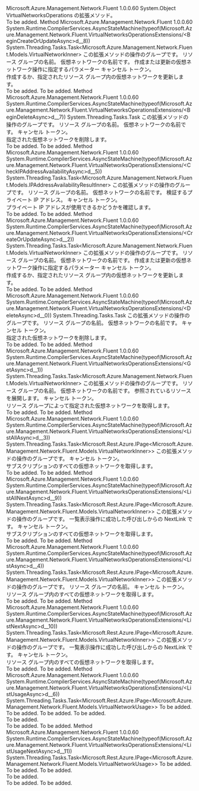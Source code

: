 <Type Name="VirtualNetworksOperationsExtensions" FullName="Microsoft.Azure.Management.Network.Fluent.VirtualNetworksOperationsExtensions">
  <TypeSignature Language="C#" Value="public static class VirtualNetworksOperationsExtensions" />
  <TypeSignature Language="ILAsm" Value=".class public auto ansi abstract sealed beforefieldinit VirtualNetworksOperationsExtensions extends System.Object" />
  <TypeSignature Language="DocId" Value="T:Microsoft.Azure.Management.Network.Fluent.VirtualNetworksOperationsExtensions" />
  <TypeSignature Language="VB.NET" Value="Public Module VirtualNetworksOperationsExtensions" />
  <TypeSignature Language="F#" Value="type VirtualNetworksOperationsExtensions = class" />
  <AssemblyInfo>
    <AssemblyName>Microsoft.Azure.Management.Network.Fluent</AssemblyName>
    <AssemblyVersion>1.0.0.60</AssemblyVersion>
  </AssemblyInfo>
  <Base>
    <BaseTypeName>System.Object</BaseTypeName>
  </Base>
  <Interfaces />
  <Docs>
    <summary>
            VirtualNetworksOperations の拡張メソッド。
            </summary>
    <remarks>To be added.</remarks>
  </Docs>
  <Members>
    <Member MemberName="BeginCreateOrUpdateAsync">
      <MemberSignature Language="C#" Value="public static System.Threading.Tasks.Task&lt;Microsoft.Azure.Management.Network.Fluent.Models.VirtualNetworkInner&gt; BeginCreateOrUpdateAsync (this Microsoft.Azure.Management.Network.Fluent.IVirtualNetworksOperations operations, string resourceGroupName, string virtualNetworkName, Microsoft.Azure.Management.Network.Fluent.Models.VirtualNetworkInner parameters, System.Threading.CancellationToken cancellationToken = null);" />
      <MemberSignature Language="ILAsm" Value=".method public static hidebysig class System.Threading.Tasks.Task`1&lt;class Microsoft.Azure.Management.Network.Fluent.Models.VirtualNetworkInner&gt; BeginCreateOrUpdateAsync(class Microsoft.Azure.Management.Network.Fluent.IVirtualNetworksOperations operations, string resourceGroupName, string virtualNetworkName, class Microsoft.Azure.Management.Network.Fluent.Models.VirtualNetworkInner parameters, valuetype System.Threading.CancellationToken cancellationToken) cil managed" />
      <MemberSignature Language="DocId" Value="M:Microsoft.Azure.Management.Network.Fluent.VirtualNetworksOperationsExtensions.BeginCreateOrUpdateAsync(Microsoft.Azure.Management.Network.Fluent.IVirtualNetworksOperations,System.String,System.String,Microsoft.Azure.Management.Network.Fluent.Models.VirtualNetworkInner,System.Threading.CancellationToken)" />
      <MemberSignature Language="F#" Value="static member BeginCreateOrUpdateAsync : Microsoft.Azure.Management.Network.Fluent.IVirtualNetworksOperations * string * string * Microsoft.Azure.Management.Network.Fluent.Models.VirtualNetworkInner * System.Threading.CancellationToken -&gt; System.Threading.Tasks.Task&lt;Microsoft.Azure.Management.Network.Fluent.Models.VirtualNetworkInner&gt;" Usage="Microsoft.Azure.Management.Network.Fluent.VirtualNetworksOperationsExtensions.BeginCreateOrUpdateAsync (operations, resourceGroupName, virtualNetworkName, parameters, cancellationToken)" />
      <MemberType>Method</MemberType>
      <AssemblyInfo>
        <AssemblyName>Microsoft.Azure.Management.Network.Fluent</AssemblyName>
        <AssemblyVersion>1.0.0.60</AssemblyVersion>
      </AssemblyInfo>
      <Attributes>
        <Attribute>
          <AttributeName>System.Runtime.CompilerServices.AsyncStateMachine(typeof(Microsoft.Azure.Management.Network.Fluent.VirtualNetworksOperationsExtensions/&lt;BeginCreateOrUpdateAsync&gt;d__8))</AttributeName>
        </Attribute>
      </Attributes>
      <ReturnValue>
        <ReturnType>System.Threading.Tasks.Task&lt;Microsoft.Azure.Management.Network.Fluent.Models.VirtualNetworkInner&gt;</ReturnType>
      </ReturnValue>
      <Parameters>
        <Parameter Name="operations" Type="Microsoft.Azure.Management.Network.Fluent.IVirtualNetworksOperations" RefType="this" />
        <Parameter Name="resourceGroupName" Type="System.String" />
        <Parameter Name="virtualNetworkName" Type="System.String" />
        <Parameter Name="parameters" Type="Microsoft.Azure.Management.Network.Fluent.Models.VirtualNetworkInner" />
        <Parameter Name="cancellationToken" Type="System.Threading.CancellationToken" />
      </Parameters>
      <Docs>
        <param name="operations">
            この拡張メソッドの操作のグループです。
            </param>
        <param name="resourceGroupName">
            リソース グループの名前。
            </param>
        <param name="virtualNetworkName">
            仮想ネットワークの名前です。
            </param>
        <param name="parameters">
            作成または更新の仮想ネットワーク操作に指定するパラメーター
            </param>
        <param name="cancellationToken">
            キャンセル トークン。
            </param>
        <summary>
            作成するか、指定されたリソース グループ内の仮想ネットワークを更新します。
            </summary>
        <returns>To be added.</returns>
        <remarks>To be added.</remarks>
      </Docs>
    </Member>
    <Member MemberName="BeginDeleteAsync">
      <MemberSignature Language="C#" Value="public static System.Threading.Tasks.Task BeginDeleteAsync (this Microsoft.Azure.Management.Network.Fluent.IVirtualNetworksOperations operations, string resourceGroupName, string virtualNetworkName, System.Threading.CancellationToken cancellationToken = null);" />
      <MemberSignature Language="ILAsm" Value=".method public static hidebysig class System.Threading.Tasks.Task BeginDeleteAsync(class Microsoft.Azure.Management.Network.Fluent.IVirtualNetworksOperations operations, string resourceGroupName, string virtualNetworkName, valuetype System.Threading.CancellationToken cancellationToken) cil managed" />
      <MemberSignature Language="DocId" Value="M:Microsoft.Azure.Management.Network.Fluent.VirtualNetworksOperationsExtensions.BeginDeleteAsync(Microsoft.Azure.Management.Network.Fluent.IVirtualNetworksOperations,System.String,System.String,System.Threading.CancellationToken)" />
      <MemberSignature Language="F#" Value="static member BeginDeleteAsync : Microsoft.Azure.Management.Network.Fluent.IVirtualNetworksOperations * string * string * System.Threading.CancellationToken -&gt; System.Threading.Tasks.Task" Usage="Microsoft.Azure.Management.Network.Fluent.VirtualNetworksOperationsExtensions.BeginDeleteAsync (operations, resourceGroupName, virtualNetworkName, cancellationToken)" />
      <MemberType>Method</MemberType>
      <AssemblyInfo>
        <AssemblyName>Microsoft.Azure.Management.Network.Fluent</AssemblyName>
        <AssemblyVersion>1.0.0.60</AssemblyVersion>
      </AssemblyInfo>
      <Attributes>
        <Attribute>
          <AttributeName>System.Runtime.CompilerServices.AsyncStateMachine(typeof(Microsoft.Azure.Management.Network.Fluent.VirtualNetworksOperationsExtensions/&lt;BeginDeleteAsync&gt;d__7))</AttributeName>
        </Attribute>
      </Attributes>
      <ReturnValue>
        <ReturnType>System.Threading.Tasks.Task</ReturnType>
      </ReturnValue>
      <Parameters>
        <Parameter Name="operations" Type="Microsoft.Azure.Management.Network.Fluent.IVirtualNetworksOperations" RefType="this" />
        <Parameter Name="resourceGroupName" Type="System.String" />
        <Parameter Name="virtualNetworkName" Type="System.String" />
        <Parameter Name="cancellationToken" Type="System.Threading.CancellationToken" />
      </Parameters>
      <Docs>
        <param name="operations">
            この拡張メソッドの操作のグループです。
            </param>
        <param name="resourceGroupName">
            リソース グループの名前。
            </param>
        <param name="virtualNetworkName">
            仮想ネットワークの名前です。
            </param>
        <param name="cancellationToken">
            キャンセル トークン。
            </param>
        <summary>
            指定された仮想ネットワークを削除します。
            </summary>
        <returns>To be added.</returns>
        <remarks>To be added.</remarks>
      </Docs>
    </Member>
    <Member MemberName="CheckIPAddressAvailabilityAsync">
      <MemberSignature Language="C#" Value="public static System.Threading.Tasks.Task&lt;Microsoft.Azure.Management.Network.Fluent.Models.IPAddressAvailabilityResultInner&gt; CheckIPAddressAvailabilityAsync (this Microsoft.Azure.Management.Network.Fluent.IVirtualNetworksOperations operations, string resourceGroupName, string virtualNetworkName, string ipAddress = null, System.Threading.CancellationToken cancellationToken = null);" />
      <MemberSignature Language="ILAsm" Value=".method public static hidebysig class System.Threading.Tasks.Task`1&lt;class Microsoft.Azure.Management.Network.Fluent.Models.IPAddressAvailabilityResultInner&gt; CheckIPAddressAvailabilityAsync(class Microsoft.Azure.Management.Network.Fluent.IVirtualNetworksOperations operations, string resourceGroupName, string virtualNetworkName, string ipAddress, valuetype System.Threading.CancellationToken cancellationToken) cil managed" />
      <MemberSignature Language="DocId" Value="M:Microsoft.Azure.Management.Network.Fluent.VirtualNetworksOperationsExtensions.CheckIPAddressAvailabilityAsync(Microsoft.Azure.Management.Network.Fluent.IVirtualNetworksOperations,System.String,System.String,System.String,System.Threading.CancellationToken)" />
      <MemberSignature Language="F#" Value="static member CheckIPAddressAvailabilityAsync : Microsoft.Azure.Management.Network.Fluent.IVirtualNetworksOperations * string * string * string * System.Threading.CancellationToken -&gt; System.Threading.Tasks.Task&lt;Microsoft.Azure.Management.Network.Fluent.Models.IPAddressAvailabilityResultInner&gt;" Usage="Microsoft.Azure.Management.Network.Fluent.VirtualNetworksOperationsExtensions.CheckIPAddressAvailabilityAsync (operations, resourceGroupName, virtualNetworkName, ipAddress, cancellationToken)" />
      <MemberType>Method</MemberType>
      <AssemblyInfo>
        <AssemblyName>Microsoft.Azure.Management.Network.Fluent</AssemblyName>
        <AssemblyVersion>1.0.0.60</AssemblyVersion>
      </AssemblyInfo>
      <Attributes>
        <Attribute>
          <AttributeName>System.Runtime.CompilerServices.AsyncStateMachine(typeof(Microsoft.Azure.Management.Network.Fluent.VirtualNetworksOperationsExtensions/&lt;CheckIPAddressAvailabilityAsync&gt;d__5))</AttributeName>
        </Attribute>
      </Attributes>
      <ReturnValue>
        <ReturnType>System.Threading.Tasks.Task&lt;Microsoft.Azure.Management.Network.Fluent.Models.IPAddressAvailabilityResultInner&gt;</ReturnType>
      </ReturnValue>
      <Parameters>
        <Parameter Name="operations" Type="Microsoft.Azure.Management.Network.Fluent.IVirtualNetworksOperations" RefType="this" />
        <Parameter Name="resourceGroupName" Type="System.String" />
        <Parameter Name="virtualNetworkName" Type="System.String" />
        <Parameter Name="ipAddress" Type="System.String" />
        <Parameter Name="cancellationToken" Type="System.Threading.CancellationToken" />
      </Parameters>
      <Docs>
        <param name="operations">
            この拡張メソッドの操作のグループです。
            </param>
        <param name="resourceGroupName">
            リソース グループの名前。
            </param>
        <param name="virtualNetworkName">
            仮想ネットワークの名前です。
            </param>
        <param name="ipAddress">
            検証するプライベート IP アドレス。
            </param>
        <param name="cancellationToken">
            キャンセル トークン。
            </param>
        <summary>
            プライベート IP アドレスが使用できるかどうかを確認します。
            </summary>
        <returns>To be added.</returns>
        <remarks>To be added.</remarks>
      </Docs>
    </Member>
    <Member MemberName="CreateOrUpdateAsync">
      <MemberSignature Language="C#" Value="public static System.Threading.Tasks.Task&lt;Microsoft.Azure.Management.Network.Fluent.Models.VirtualNetworkInner&gt; CreateOrUpdateAsync (this Microsoft.Azure.Management.Network.Fluent.IVirtualNetworksOperations operations, string resourceGroupName, string virtualNetworkName, Microsoft.Azure.Management.Network.Fluent.Models.VirtualNetworkInner parameters, System.Threading.CancellationToken cancellationToken = null);" />
      <MemberSignature Language="ILAsm" Value=".method public static hidebysig class System.Threading.Tasks.Task`1&lt;class Microsoft.Azure.Management.Network.Fluent.Models.VirtualNetworkInner&gt; CreateOrUpdateAsync(class Microsoft.Azure.Management.Network.Fluent.IVirtualNetworksOperations operations, string resourceGroupName, string virtualNetworkName, class Microsoft.Azure.Management.Network.Fluent.Models.VirtualNetworkInner parameters, valuetype System.Threading.CancellationToken cancellationToken) cil managed" />
      <MemberSignature Language="DocId" Value="M:Microsoft.Azure.Management.Network.Fluent.VirtualNetworksOperationsExtensions.CreateOrUpdateAsync(Microsoft.Azure.Management.Network.Fluent.IVirtualNetworksOperations,System.String,System.String,Microsoft.Azure.Management.Network.Fluent.Models.VirtualNetworkInner,System.Threading.CancellationToken)" />
      <MemberSignature Language="F#" Value="static member CreateOrUpdateAsync : Microsoft.Azure.Management.Network.Fluent.IVirtualNetworksOperations * string * string * Microsoft.Azure.Management.Network.Fluent.Models.VirtualNetworkInner * System.Threading.CancellationToken -&gt; System.Threading.Tasks.Task&lt;Microsoft.Azure.Management.Network.Fluent.Models.VirtualNetworkInner&gt;" Usage="Microsoft.Azure.Management.Network.Fluent.VirtualNetworksOperationsExtensions.CreateOrUpdateAsync (operations, resourceGroupName, virtualNetworkName, parameters, cancellationToken)" />
      <MemberType>Method</MemberType>
      <AssemblyInfo>
        <AssemblyName>Microsoft.Azure.Management.Network.Fluent</AssemblyName>
        <AssemblyVersion>1.0.0.60</AssemblyVersion>
      </AssemblyInfo>
      <Attributes>
        <Attribute>
          <AttributeName>System.Runtime.CompilerServices.AsyncStateMachine(typeof(Microsoft.Azure.Management.Network.Fluent.VirtualNetworksOperationsExtensions/&lt;CreateOrUpdateAsync&gt;d__2))</AttributeName>
        </Attribute>
      </Attributes>
      <ReturnValue>
        <ReturnType>System.Threading.Tasks.Task&lt;Microsoft.Azure.Management.Network.Fluent.Models.VirtualNetworkInner&gt;</ReturnType>
      </ReturnValue>
      <Parameters>
        <Parameter Name="operations" Type="Microsoft.Azure.Management.Network.Fluent.IVirtualNetworksOperations" RefType="this" />
        <Parameter Name="resourceGroupName" Type="System.String" />
        <Parameter Name="virtualNetworkName" Type="System.String" />
        <Parameter Name="parameters" Type="Microsoft.Azure.Management.Network.Fluent.Models.VirtualNetworkInner" />
        <Parameter Name="cancellationToken" Type="System.Threading.CancellationToken" />
      </Parameters>
      <Docs>
        <param name="operations">
            この拡張メソッドの操作のグループです。
            </param>
        <param name="resourceGroupName">
            リソース グループの名前。
            </param>
        <param name="virtualNetworkName">
            仮想ネットワークの名前です。
            </param>
        <param name="parameters">
            作成または更新の仮想ネットワーク操作に指定するパラメーター
            </param>
        <param name="cancellationToken">
            キャンセル トークン。
            </param>
        <summary>
            作成するか、指定されたリソース グループ内の仮想ネットワークを更新します。
            </summary>
        <returns>To be added.</returns>
        <remarks>To be added.</remarks>
      </Docs>
    </Member>
    <Member MemberName="DeleteAsync">
      <MemberSignature Language="C#" Value="public static System.Threading.Tasks.Task DeleteAsync (this Microsoft.Azure.Management.Network.Fluent.IVirtualNetworksOperations operations, string resourceGroupName, string virtualNetworkName, System.Threading.CancellationToken cancellationToken = null);" />
      <MemberSignature Language="ILAsm" Value=".method public static hidebysig class System.Threading.Tasks.Task DeleteAsync(class Microsoft.Azure.Management.Network.Fluent.IVirtualNetworksOperations operations, string resourceGroupName, string virtualNetworkName, valuetype System.Threading.CancellationToken cancellationToken) cil managed" />
      <MemberSignature Language="DocId" Value="M:Microsoft.Azure.Management.Network.Fluent.VirtualNetworksOperationsExtensions.DeleteAsync(Microsoft.Azure.Management.Network.Fluent.IVirtualNetworksOperations,System.String,System.String,System.Threading.CancellationToken)" />
      <MemberSignature Language="F#" Value="static member DeleteAsync : Microsoft.Azure.Management.Network.Fluent.IVirtualNetworksOperations * string * string * System.Threading.CancellationToken -&gt; System.Threading.Tasks.Task" Usage="Microsoft.Azure.Management.Network.Fluent.VirtualNetworksOperationsExtensions.DeleteAsync (operations, resourceGroupName, virtualNetworkName, cancellationToken)" />
      <MemberType>Method</MemberType>
      <AssemblyInfo>
        <AssemblyName>Microsoft.Azure.Management.Network.Fluent</AssemblyName>
        <AssemblyVersion>1.0.0.60</AssemblyVersion>
      </AssemblyInfo>
      <Attributes>
        <Attribute>
          <AttributeName>System.Runtime.CompilerServices.AsyncStateMachine(typeof(Microsoft.Azure.Management.Network.Fluent.VirtualNetworksOperationsExtensions/&lt;DeleteAsync&gt;d__0))</AttributeName>
        </Attribute>
      </Attributes>
      <ReturnValue>
        <ReturnType>System.Threading.Tasks.Task</ReturnType>
      </ReturnValue>
      <Parameters>
        <Parameter Name="operations" Type="Microsoft.Azure.Management.Network.Fluent.IVirtualNetworksOperations" RefType="this" />
        <Parameter Name="resourceGroupName" Type="System.String" />
        <Parameter Name="virtualNetworkName" Type="System.String" />
        <Parameter Name="cancellationToken" Type="System.Threading.CancellationToken" />
      </Parameters>
      <Docs>
        <param name="operations">
            この拡張メソッドの操作のグループです。
            </param>
        <param name="resourceGroupName">
            リソース グループの名前。
            </param>
        <param name="virtualNetworkName">
            仮想ネットワークの名前です。
            </param>
        <param name="cancellationToken">
            キャンセル トークン。
            </param>
        <summary>
            指定された仮想ネットワークを削除します。
            </summary>
        <returns>To be added.</returns>
        <remarks>To be added.</remarks>
      </Docs>
    </Member>
    <Member MemberName="GetAsync">
      <MemberSignature Language="C#" Value="public static System.Threading.Tasks.Task&lt;Microsoft.Azure.Management.Network.Fluent.Models.VirtualNetworkInner&gt; GetAsync (this Microsoft.Azure.Management.Network.Fluent.IVirtualNetworksOperations operations, string resourceGroupName, string virtualNetworkName, string expand = null, System.Threading.CancellationToken cancellationToken = null);" />
      <MemberSignature Language="ILAsm" Value=".method public static hidebysig class System.Threading.Tasks.Task`1&lt;class Microsoft.Azure.Management.Network.Fluent.Models.VirtualNetworkInner&gt; GetAsync(class Microsoft.Azure.Management.Network.Fluent.IVirtualNetworksOperations operations, string resourceGroupName, string virtualNetworkName, string expand, valuetype System.Threading.CancellationToken cancellationToken) cil managed" />
      <MemberSignature Language="DocId" Value="M:Microsoft.Azure.Management.Network.Fluent.VirtualNetworksOperationsExtensions.GetAsync(Microsoft.Azure.Management.Network.Fluent.IVirtualNetworksOperations,System.String,System.String,System.String,System.Threading.CancellationToken)" />
      <MemberSignature Language="F#" Value="static member GetAsync : Microsoft.Azure.Management.Network.Fluent.IVirtualNetworksOperations * string * string * string * System.Threading.CancellationToken -&gt; System.Threading.Tasks.Task&lt;Microsoft.Azure.Management.Network.Fluent.Models.VirtualNetworkInner&gt;" Usage="Microsoft.Azure.Management.Network.Fluent.VirtualNetworksOperationsExtensions.GetAsync (operations, resourceGroupName, virtualNetworkName, expand, cancellationToken)" />
      <MemberType>Method</MemberType>
      <AssemblyInfo>
        <AssemblyName>Microsoft.Azure.Management.Network.Fluent</AssemblyName>
        <AssemblyVersion>1.0.0.60</AssemblyVersion>
      </AssemblyInfo>
      <Attributes>
        <Attribute>
          <AttributeName>System.Runtime.CompilerServices.AsyncStateMachine(typeof(Microsoft.Azure.Management.Network.Fluent.VirtualNetworksOperationsExtensions/&lt;GetAsync&gt;d__1))</AttributeName>
        </Attribute>
      </Attributes>
      <ReturnValue>
        <ReturnType>System.Threading.Tasks.Task&lt;Microsoft.Azure.Management.Network.Fluent.Models.VirtualNetworkInner&gt;</ReturnType>
      </ReturnValue>
      <Parameters>
        <Parameter Name="operations" Type="Microsoft.Azure.Management.Network.Fluent.IVirtualNetworksOperations" RefType="this" />
        <Parameter Name="resourceGroupName" Type="System.String" />
        <Parameter Name="virtualNetworkName" Type="System.String" />
        <Parameter Name="expand" Type="System.String" />
        <Parameter Name="cancellationToken" Type="System.Threading.CancellationToken" />
      </Parameters>
      <Docs>
        <param name="operations">
            この拡張メソッドの操作のグループです。
            </param>
        <param name="resourceGroupName">
            リソース グループの名前。
            </param>
        <param name="virtualNetworkName">
            仮想ネットワークの名前です。
            </param>
        <param name="expand">
            参照されているリソースを展開します。
            </param>
        <param name="cancellationToken">
            キャンセル トークン。
            </param>
        <summary>
            リソース グループによって指定された仮想ネットワークを取得します。
            </summary>
        <returns>To be added.</returns>
        <remarks>To be added.</remarks>
      </Docs>
    </Member>
    <Member MemberName="ListAllAsync">
      <MemberSignature Language="C#" Value="public static System.Threading.Tasks.Task&lt;Microsoft.Rest.Azure.IPage&lt;Microsoft.Azure.Management.Network.Fluent.Models.VirtualNetworkInner&gt;&gt; ListAllAsync (this Microsoft.Azure.Management.Network.Fluent.IVirtualNetworksOperations operations, System.Threading.CancellationToken cancellationToken = null);" />
      <MemberSignature Language="ILAsm" Value=".method public static hidebysig class System.Threading.Tasks.Task`1&lt;class Microsoft.Rest.Azure.IPage`1&lt;class Microsoft.Azure.Management.Network.Fluent.Models.VirtualNetworkInner&gt;&gt; ListAllAsync(class Microsoft.Azure.Management.Network.Fluent.IVirtualNetworksOperations operations, valuetype System.Threading.CancellationToken cancellationToken) cil managed" />
      <MemberSignature Language="DocId" Value="M:Microsoft.Azure.Management.Network.Fluent.VirtualNetworksOperationsExtensions.ListAllAsync(Microsoft.Azure.Management.Network.Fluent.IVirtualNetworksOperations,System.Threading.CancellationToken)" />
      <MemberSignature Language="F#" Value="static member ListAllAsync : Microsoft.Azure.Management.Network.Fluent.IVirtualNetworksOperations * System.Threading.CancellationToken -&gt; System.Threading.Tasks.Task&lt;Microsoft.Rest.Azure.IPage&lt;Microsoft.Azure.Management.Network.Fluent.Models.VirtualNetworkInner&gt;&gt;" Usage="Microsoft.Azure.Management.Network.Fluent.VirtualNetworksOperationsExtensions.ListAllAsync (operations, cancellationToken)" />
      <MemberType>Method</MemberType>
      <AssemblyInfo>
        <AssemblyName>Microsoft.Azure.Management.Network.Fluent</AssemblyName>
        <AssemblyVersion>1.0.0.60</AssemblyVersion>
      </AssemblyInfo>
      <Attributes>
        <Attribute>
          <AttributeName>System.Runtime.CompilerServices.AsyncStateMachine(typeof(Microsoft.Azure.Management.Network.Fluent.VirtualNetworksOperationsExtensions/&lt;ListAllAsync&gt;d__3))</AttributeName>
        </Attribute>
      </Attributes>
      <ReturnValue>
        <ReturnType>System.Threading.Tasks.Task&lt;Microsoft.Rest.Azure.IPage&lt;Microsoft.Azure.Management.Network.Fluent.Models.VirtualNetworkInner&gt;&gt;</ReturnType>
      </ReturnValue>
      <Parameters>
        <Parameter Name="operations" Type="Microsoft.Azure.Management.Network.Fluent.IVirtualNetworksOperations" RefType="this" />
        <Parameter Name="cancellationToken" Type="System.Threading.CancellationToken" />
      </Parameters>
      <Docs>
        <param name="operations">
            この拡張メソッドの操作のグループです。
            </param>
        <param name="cancellationToken">
            キャンセル トークン。
            </param>
        <summary>
            サブスクリプションのすべての仮想ネットワークを取得します。
            </summary>
        <returns>To be added.</returns>
        <remarks>To be added.</remarks>
      </Docs>
    </Member>
    <Member MemberName="ListAllNextAsync">
      <MemberSignature Language="C#" Value="public static System.Threading.Tasks.Task&lt;Microsoft.Rest.Azure.IPage&lt;Microsoft.Azure.Management.Network.Fluent.Models.VirtualNetworkInner&gt;&gt; ListAllNextAsync (this Microsoft.Azure.Management.Network.Fluent.IVirtualNetworksOperations operations, string nextPageLink, System.Threading.CancellationToken cancellationToken = null);" />
      <MemberSignature Language="ILAsm" Value=".method public static hidebysig class System.Threading.Tasks.Task`1&lt;class Microsoft.Rest.Azure.IPage`1&lt;class Microsoft.Azure.Management.Network.Fluent.Models.VirtualNetworkInner&gt;&gt; ListAllNextAsync(class Microsoft.Azure.Management.Network.Fluent.IVirtualNetworksOperations operations, string nextPageLink, valuetype System.Threading.CancellationToken cancellationToken) cil managed" />
      <MemberSignature Language="DocId" Value="M:Microsoft.Azure.Management.Network.Fluent.VirtualNetworksOperationsExtensions.ListAllNextAsync(Microsoft.Azure.Management.Network.Fluent.IVirtualNetworksOperations,System.String,System.Threading.CancellationToken)" />
      <MemberSignature Language="F#" Value="static member ListAllNextAsync : Microsoft.Azure.Management.Network.Fluent.IVirtualNetworksOperations * string * System.Threading.CancellationToken -&gt; System.Threading.Tasks.Task&lt;Microsoft.Rest.Azure.IPage&lt;Microsoft.Azure.Management.Network.Fluent.Models.VirtualNetworkInner&gt;&gt;" Usage="Microsoft.Azure.Management.Network.Fluent.VirtualNetworksOperationsExtensions.ListAllNextAsync (operations, nextPageLink, cancellationToken)" />
      <MemberType>Method</MemberType>
      <AssemblyInfo>
        <AssemblyName>Microsoft.Azure.Management.Network.Fluent</AssemblyName>
        <AssemblyVersion>1.0.0.60</AssemblyVersion>
      </AssemblyInfo>
      <Attributes>
        <Attribute>
          <AttributeName>System.Runtime.CompilerServices.AsyncStateMachine(typeof(Microsoft.Azure.Management.Network.Fluent.VirtualNetworksOperationsExtensions/&lt;ListAllNextAsync&gt;d__9))</AttributeName>
        </Attribute>
      </Attributes>
      <ReturnValue>
        <ReturnType>System.Threading.Tasks.Task&lt;Microsoft.Rest.Azure.IPage&lt;Microsoft.Azure.Management.Network.Fluent.Models.VirtualNetworkInner&gt;&gt;</ReturnType>
      </ReturnValue>
      <Parameters>
        <Parameter Name="operations" Type="Microsoft.Azure.Management.Network.Fluent.IVirtualNetworksOperations" RefType="this" />
        <Parameter Name="nextPageLink" Type="System.String" />
        <Parameter Name="cancellationToken" Type="System.Threading.CancellationToken" />
      </Parameters>
      <Docs>
        <param name="operations">
            この拡張メソッドの操作のグループです。
            </param>
        <param name="nextPageLink">
            一覧表示操作に成功した呼び出しからの NextLink です。
            </param>
        <param name="cancellationToken">
            キャンセル トークン。
            </param>
        <summary>
            サブスクリプションのすべての仮想ネットワークを取得します。
            </summary>
        <returns>To be added.</returns>
        <remarks>To be added.</remarks>
      </Docs>
    </Member>
    <Member MemberName="ListAsync">
      <MemberSignature Language="C#" Value="public static System.Threading.Tasks.Task&lt;Microsoft.Rest.Azure.IPage&lt;Microsoft.Azure.Management.Network.Fluent.Models.VirtualNetworkInner&gt;&gt; ListAsync (this Microsoft.Azure.Management.Network.Fluent.IVirtualNetworksOperations operations, string resourceGroupName, System.Threading.CancellationToken cancellationToken = null);" />
      <MemberSignature Language="ILAsm" Value=".method public static hidebysig class System.Threading.Tasks.Task`1&lt;class Microsoft.Rest.Azure.IPage`1&lt;class Microsoft.Azure.Management.Network.Fluent.Models.VirtualNetworkInner&gt;&gt; ListAsync(class Microsoft.Azure.Management.Network.Fluent.IVirtualNetworksOperations operations, string resourceGroupName, valuetype System.Threading.CancellationToken cancellationToken) cil managed" />
      <MemberSignature Language="DocId" Value="M:Microsoft.Azure.Management.Network.Fluent.VirtualNetworksOperationsExtensions.ListAsync(Microsoft.Azure.Management.Network.Fluent.IVirtualNetworksOperations,System.String,System.Threading.CancellationToken)" />
      <MemberSignature Language="F#" Value="static member ListAsync : Microsoft.Azure.Management.Network.Fluent.IVirtualNetworksOperations * string * System.Threading.CancellationToken -&gt; System.Threading.Tasks.Task&lt;Microsoft.Rest.Azure.IPage&lt;Microsoft.Azure.Management.Network.Fluent.Models.VirtualNetworkInner&gt;&gt;" Usage="Microsoft.Azure.Management.Network.Fluent.VirtualNetworksOperationsExtensions.ListAsync (operations, resourceGroupName, cancellationToken)" />
      <MemberType>Method</MemberType>
      <AssemblyInfo>
        <AssemblyName>Microsoft.Azure.Management.Network.Fluent</AssemblyName>
        <AssemblyVersion>1.0.0.60</AssemblyVersion>
      </AssemblyInfo>
      <Attributes>
        <Attribute>
          <AttributeName>System.Runtime.CompilerServices.AsyncStateMachine(typeof(Microsoft.Azure.Management.Network.Fluent.VirtualNetworksOperationsExtensions/&lt;ListAsync&gt;d__4))</AttributeName>
        </Attribute>
      </Attributes>
      <ReturnValue>
        <ReturnType>System.Threading.Tasks.Task&lt;Microsoft.Rest.Azure.IPage&lt;Microsoft.Azure.Management.Network.Fluent.Models.VirtualNetworkInner&gt;&gt;</ReturnType>
      </ReturnValue>
      <Parameters>
        <Parameter Name="operations" Type="Microsoft.Azure.Management.Network.Fluent.IVirtualNetworksOperations" RefType="this" />
        <Parameter Name="resourceGroupName" Type="System.String" />
        <Parameter Name="cancellationToken" Type="System.Threading.CancellationToken" />
      </Parameters>
      <Docs>
        <param name="operations">
            この拡張メソッドの操作のグループです。
            </param>
        <param name="resourceGroupName">
            リソース グループの名前。
            </param>
        <param name="cancellationToken">
            キャンセル トークン。
            </param>
        <summary>
            リソース グループ内のすべての仮想ネットワークを取得します。
            </summary>
        <returns>To be added.</returns>
        <remarks>To be added.</remarks>
      </Docs>
    </Member>
    <Member MemberName="ListNextAsync">
      <MemberSignature Language="C#" Value="public static System.Threading.Tasks.Task&lt;Microsoft.Rest.Azure.IPage&lt;Microsoft.Azure.Management.Network.Fluent.Models.VirtualNetworkInner&gt;&gt; ListNextAsync (this Microsoft.Azure.Management.Network.Fluent.IVirtualNetworksOperations operations, string nextPageLink, System.Threading.CancellationToken cancellationToken = null);" />
      <MemberSignature Language="ILAsm" Value=".method public static hidebysig class System.Threading.Tasks.Task`1&lt;class Microsoft.Rest.Azure.IPage`1&lt;class Microsoft.Azure.Management.Network.Fluent.Models.VirtualNetworkInner&gt;&gt; ListNextAsync(class Microsoft.Azure.Management.Network.Fluent.IVirtualNetworksOperations operations, string nextPageLink, valuetype System.Threading.CancellationToken cancellationToken) cil managed" />
      <MemberSignature Language="DocId" Value="M:Microsoft.Azure.Management.Network.Fluent.VirtualNetworksOperationsExtensions.ListNextAsync(Microsoft.Azure.Management.Network.Fluent.IVirtualNetworksOperations,System.String,System.Threading.CancellationToken)" />
      <MemberSignature Language="F#" Value="static member ListNextAsync : Microsoft.Azure.Management.Network.Fluent.IVirtualNetworksOperations * string * System.Threading.CancellationToken -&gt; System.Threading.Tasks.Task&lt;Microsoft.Rest.Azure.IPage&lt;Microsoft.Azure.Management.Network.Fluent.Models.VirtualNetworkInner&gt;&gt;" Usage="Microsoft.Azure.Management.Network.Fluent.VirtualNetworksOperationsExtensions.ListNextAsync (operations, nextPageLink, cancellationToken)" />
      <MemberType>Method</MemberType>
      <AssemblyInfo>
        <AssemblyName>Microsoft.Azure.Management.Network.Fluent</AssemblyName>
        <AssemblyVersion>1.0.0.60</AssemblyVersion>
      </AssemblyInfo>
      <Attributes>
        <Attribute>
          <AttributeName>System.Runtime.CompilerServices.AsyncStateMachine(typeof(Microsoft.Azure.Management.Network.Fluent.VirtualNetworksOperationsExtensions/&lt;ListNextAsync&gt;d__10))</AttributeName>
        </Attribute>
      </Attributes>
      <ReturnValue>
        <ReturnType>System.Threading.Tasks.Task&lt;Microsoft.Rest.Azure.IPage&lt;Microsoft.Azure.Management.Network.Fluent.Models.VirtualNetworkInner&gt;&gt;</ReturnType>
      </ReturnValue>
      <Parameters>
        <Parameter Name="operations" Type="Microsoft.Azure.Management.Network.Fluent.IVirtualNetworksOperations" RefType="this" />
        <Parameter Name="nextPageLink" Type="System.String" />
        <Parameter Name="cancellationToken" Type="System.Threading.CancellationToken" />
      </Parameters>
      <Docs>
        <param name="operations">
            この拡張メソッドの操作のグループです。
            </param>
        <param name="nextPageLink">
            一覧表示操作に成功した呼び出しからの NextLink です。
            </param>
        <param name="cancellationToken">
            キャンセル トークン。
            </param>
        <summary>
            リソース グループ内のすべての仮想ネットワークを取得します。
            </summary>
        <returns>To be added.</returns>
        <remarks>To be added.</remarks>
      </Docs>
    </Member>
    <Member MemberName="ListUsageAsync">
      <MemberSignature Language="C#" Value="public static System.Threading.Tasks.Task&lt;Microsoft.Rest.Azure.IPage&lt;Microsoft.Azure.Management.Network.Fluent.Models.VirtualNetworkUsage&gt;&gt; ListUsageAsync (this Microsoft.Azure.Management.Network.Fluent.IVirtualNetworksOperations operations, string resourceGroupName, string virtualNetworkName, System.Threading.CancellationToken cancellationToken = null);" />
      <MemberSignature Language="ILAsm" Value=".method public static hidebysig class System.Threading.Tasks.Task`1&lt;class Microsoft.Rest.Azure.IPage`1&lt;class Microsoft.Azure.Management.Network.Fluent.Models.VirtualNetworkUsage&gt;&gt; ListUsageAsync(class Microsoft.Azure.Management.Network.Fluent.IVirtualNetworksOperations operations, string resourceGroupName, string virtualNetworkName, valuetype System.Threading.CancellationToken cancellationToken) cil managed" />
      <MemberSignature Language="DocId" Value="M:Microsoft.Azure.Management.Network.Fluent.VirtualNetworksOperationsExtensions.ListUsageAsync(Microsoft.Azure.Management.Network.Fluent.IVirtualNetworksOperations,System.String,System.String,System.Threading.CancellationToken)" />
      <MemberSignature Language="F#" Value="static member ListUsageAsync : Microsoft.Azure.Management.Network.Fluent.IVirtualNetworksOperations * string * string * System.Threading.CancellationToken -&gt; System.Threading.Tasks.Task&lt;Microsoft.Rest.Azure.IPage&lt;Microsoft.Azure.Management.Network.Fluent.Models.VirtualNetworkUsage&gt;&gt;" Usage="Microsoft.Azure.Management.Network.Fluent.VirtualNetworksOperationsExtensions.ListUsageAsync (operations, resourceGroupName, virtualNetworkName, cancellationToken)" />
      <MemberType>Method</MemberType>
      <AssemblyInfo>
        <AssemblyName>Microsoft.Azure.Management.Network.Fluent</AssemblyName>
        <AssemblyVersion>1.0.0.60</AssemblyVersion>
      </AssemblyInfo>
      <Attributes>
        <Attribute>
          <AttributeName>System.Runtime.CompilerServices.AsyncStateMachine(typeof(Microsoft.Azure.Management.Network.Fluent.VirtualNetworksOperationsExtensions/&lt;ListUsageAsync&gt;d__6))</AttributeName>
        </Attribute>
      </Attributes>
      <ReturnValue>
        <ReturnType>System.Threading.Tasks.Task&lt;Microsoft.Rest.Azure.IPage&lt;Microsoft.Azure.Management.Network.Fluent.Models.VirtualNetworkUsage&gt;&gt;</ReturnType>
      </ReturnValue>
      <Parameters>
        <Parameter Name="operations" Type="Microsoft.Azure.Management.Network.Fluent.IVirtualNetworksOperations" RefType="this" />
        <Parameter Name="resourceGroupName" Type="System.String" />
        <Parameter Name="virtualNetworkName" Type="System.String" />
        <Parameter Name="cancellationToken" Type="System.Threading.CancellationToken" />
      </Parameters>
      <Docs>
        <param name="operations">To be added.</param>
        <param name="resourceGroupName">To be added.</param>
        <param name="virtualNetworkName">To be added.</param>
        <param name="cancellationToken">To be added.</param>
        <summary>To be added.</summary>
        <returns>To be added.</returns>
        <remarks>To be added.</remarks>
      </Docs>
    </Member>
    <Member MemberName="ListUsageNextAsync">
      <MemberSignature Language="C#" Value="public static System.Threading.Tasks.Task&lt;Microsoft.Rest.Azure.IPage&lt;Microsoft.Azure.Management.Network.Fluent.Models.VirtualNetworkUsage&gt;&gt; ListUsageNextAsync (this Microsoft.Azure.Management.Network.Fluent.IVirtualNetworksOperations operations, string nextPageLink, System.Threading.CancellationToken cancellationToken = null);" />
      <MemberSignature Language="ILAsm" Value=".method public static hidebysig class System.Threading.Tasks.Task`1&lt;class Microsoft.Rest.Azure.IPage`1&lt;class Microsoft.Azure.Management.Network.Fluent.Models.VirtualNetworkUsage&gt;&gt; ListUsageNextAsync(class Microsoft.Azure.Management.Network.Fluent.IVirtualNetworksOperations operations, string nextPageLink, valuetype System.Threading.CancellationToken cancellationToken) cil managed" />
      <MemberSignature Language="DocId" Value="M:Microsoft.Azure.Management.Network.Fluent.VirtualNetworksOperationsExtensions.ListUsageNextAsync(Microsoft.Azure.Management.Network.Fluent.IVirtualNetworksOperations,System.String,System.Threading.CancellationToken)" />
      <MemberSignature Language="F#" Value="static member ListUsageNextAsync : Microsoft.Azure.Management.Network.Fluent.IVirtualNetworksOperations * string * System.Threading.CancellationToken -&gt; System.Threading.Tasks.Task&lt;Microsoft.Rest.Azure.IPage&lt;Microsoft.Azure.Management.Network.Fluent.Models.VirtualNetworkUsage&gt;&gt;" Usage="Microsoft.Azure.Management.Network.Fluent.VirtualNetworksOperationsExtensions.ListUsageNextAsync (operations, nextPageLink, cancellationToken)" />
      <MemberType>Method</MemberType>
      <AssemblyInfo>
        <AssemblyName>Microsoft.Azure.Management.Network.Fluent</AssemblyName>
        <AssemblyVersion>1.0.0.60</AssemblyVersion>
      </AssemblyInfo>
      <Attributes>
        <Attribute>
          <AttributeName>System.Runtime.CompilerServices.AsyncStateMachine(typeof(Microsoft.Azure.Management.Network.Fluent.VirtualNetworksOperationsExtensions/&lt;ListUsageNextAsync&gt;d__11))</AttributeName>
        </Attribute>
      </Attributes>
      <ReturnValue>
        <ReturnType>System.Threading.Tasks.Task&lt;Microsoft.Rest.Azure.IPage&lt;Microsoft.Azure.Management.Network.Fluent.Models.VirtualNetworkUsage&gt;&gt;</ReturnType>
      </ReturnValue>
      <Parameters>
        <Parameter Name="operations" Type="Microsoft.Azure.Management.Network.Fluent.IVirtualNetworksOperations" RefType="this" />
        <Parameter Name="nextPageLink" Type="System.String" />
        <Parameter Name="cancellationToken" Type="System.Threading.CancellationToken" />
      </Parameters>
      <Docs>
        <param name="operations">To be added.</param>
        <param name="nextPageLink">To be added.</param>
        <param name="cancellationToken">To be added.</param>
        <summary>To be added.</summary>
        <returns>To be added.</returns>
        <remarks>To be added.</remarks>
      </Docs>
    </Member>
  </Members>
</Type>